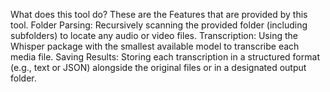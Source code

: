 What does this tool do?
These  are the Features that are provided by this tool.
Folder Parsing: Recursively scanning the provided folder (including subfolders) to locate any audio or video files.
Transcription: Using the Whisper package with the smallest available model to transcribe each media file.
Saving Results: Storing each transcription in a structured format (e.g., text or JSON) alongside the original files or in a designated output folder.
